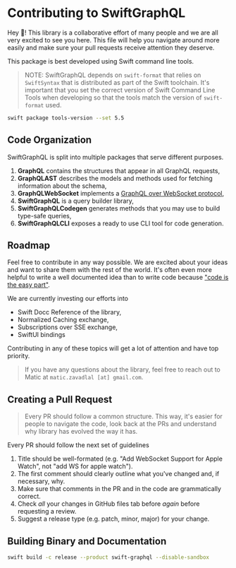 # Contributing to SwiftGraphQL

Hey :wave:! This library is a collaborative effort of many people and we are all very excited to see you here. This file will help you navigate around more easily and make sure your pull requests receive attention they deserve.

This package is best developed using Swift command line tools.

> NOTE: SwiftGraphQL depends on `swift-format` that relies on `SwiftSyntax` that is distributed as part of the Swift toolchain. It's important that you set the correct version of Swift Command Line Tools when developing so that the tools match the version of `swift-format` used.

```sh
swift package tools-version --set 5.5
```

## Code Organization

SwiftGraphQL is split into multiple packages that serve different purposes.

1. **GraphQL** contains the structures that appear in all GraphQL requests,
1. **GraphQLAST** describes the models and methods used for fetching information about the schema,
1. **GraphQLWebSocket** implements a [GraphQL over WebSocket protocol](https://github.com/enisdenjo/graphql-ws),
1. **SwiftGraphQL** is a query builder library,
1. **SwiftGraphQLCodegen** generates methods that you may use to build type-safe queries,
1. **SwiftGraphQLCLI** exposes a ready to use CLI tool for code generation.

## Roadmap

Feel free to contribute in any way possible. We are excited about your ideas and want to share them with the rest of the world. It's often even more helpful to write a well documented idea than to write code because ["code is the easy part"](https://www.youtube.com/watch?v=DSjbTC-hvqQ).

We are currently investing our efforts into

- Swift Docc Reference of the library,
- Normalized Caching exchange,
- Subscriptions over SSE exchange,
- SwiftUI bindings

Contributing in any of these topics will get a lot of attention and have top priority.

> If you have any questions about the library, feel free to reach out to Matic at `matic.zavadlal [at] gmail.com`.

## Creating a Pull Request

> Every PR should follow a common structure. This way, it's easier for people to navigate the code, look back at the PRs and understand why library has evolved the way it has.

Every PR should follow the next set of guidelines

1. Title should be well-formated (e.g. "Add WebSocket Support for Apple Watch", not "add WS for apple watch").
1. The first comment should clearly outline what you've changed and, if necessary, why.
1. Make sure that comments in the PR and in the code are grammatically correct.
1. Check _all_ your changes in GitHub files tab before _again_ before requesting a review.
1. Suggest a release type (e.g. patch, minor, major) for your change.

## Building Binary and Documentation

```sh
swift build -c release --product swift-graphql --disable-sandbox
```
